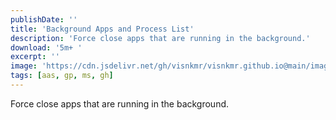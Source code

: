 ```yaml
---
publishDate: ''
title: 'Background Apps and Process List'
description: 'Force close apps that are running in the background.'
download: '5m+ '
excerpt: ''
image: 'https://cdn.jsdelivr.net/gh/visnkmr/visnkmr.github.io@main/images/bapl.webp'
tags: [aas, gp, ms, gh]
---
```


Force close apps that are running in the background.